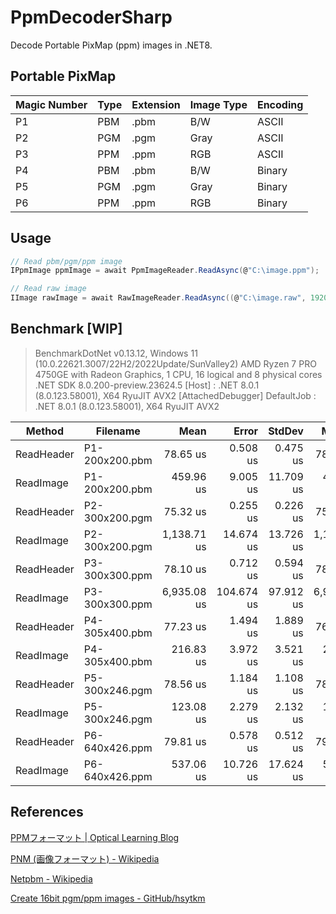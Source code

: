 # PpmDecoderSharp

Decode Portable PixMap (ppm) images in .NET8.

## Portable PixMap

| Magic Number | Type | Extension | Image Type | Encoding |
| ------------ | ---- | --------- | ---------- | -------- |
| P1           | PBM  | .pbm      | B/W        | ASCII    |
| P2           | PGM  | .pgm      | Gray       | ASCII    |
| P3           | PPM  | .ppm      | RGB        | ASCII    |
| P4           | PBM  | .pbm      | B/W        | Binary   |
| P5           | PGM  | .pgm      | Gray       | Binary   |
| P6           | PPM  | .ppm      | RGB        | Binary   |

## Usage

```cs
// Read pbm/pgm/ppm image
IPpmImage ppmImage = await PpmImageReader.ReadAsync(@"C:\image.ppm");

// Read raw image
IImage rawImage = await RawImageReader.ReadAsync((@"C:\image.raw", 1920, 1080, 12, 0);
```

## Benchmark [WIP]

> BenchmarkDotNet v0.13.12, Windows 11 (10.0.22621.3007/22H2/2022Update/SunValley2)
> AMD Ryzen 7 PRO 4750GE with Radeon Graphics, 1 CPU, 16 logical and 8 physical cores
> .NET SDK 8.0.200-preview.23624.5
>   [Host]     : .NET 8.0.1 (8.0.123.58001), X64 RyuJIT AVX2 [AttachedDebugger]
>   DefaultJob : .NET 8.0.1 (8.0.123.58001), X64 RyuJIT AVX2


| Method     | Filename       |        Mean |      Error |    StdDev |      Median |     Gen0 |     Gen1 |     Gen2 | Allocated |
| ---------- | -------------- | ----------: | ---------: | --------: | ----------: | -------: | -------: | -------: | --------: |
| ReadHeader | P1-200x200.pbm |    78.65 us |   0.508 us |  0.475 us |    78.45 us |   4.0283 |        - |        - |   7.96 KB |
| ReadImage  | P1-200x200.pbm |   459.96 us |   9.005 us | 11.709 us |   455.43 us |  25.3906 |        - |        - |  51.87 KB |
| ReadHeader | P2-300x200.pgm |    75.32 us |   0.255 us |  0.226 us |    75.34 us |   4.0283 |        - |        - |   7.94 KB |
| ReadImage  | P2-300x200.pgm | 1,138.71 us |  14.674 us | 13.726 us | 1,140.11 us |  35.1563 |        - |        - |  75.98 KB |
| ReadHeader | P3-300x300.ppm |    78.10 us |   0.712 us |  0.594 us |    78.21 us |   4.0283 |        - |        - |   8.13 KB |
| ReadImage  | P3-300x300.ppm | 6,935.08 us | 104.674 us | 97.912 us | 6,985.39 us |  78.1250 |  78.1250 |  78.1250 | 321.88 KB |
| ReadHeader | P4-305x400.pbm |    77.23 us |   1.494 us |  1.889 us |    76.07 us |   3.7842 |        - |        - |   7.62 KB |
| ReadImage  | P4-305x400.pbm |   216.83 us |   3.972 us |  3.521 us |   216.33 us |  38.0859 |  38.0859 |  38.0859 | 128.74 KB |
| ReadHeader | P5-300x246.pgm |    78.56 us |   1.184 us |  1.108 us |    78.68 us |   3.7842 |        - |        - |   7.76 KB |
| ReadImage  | P5-300x246.pgm |   123.08 us |   2.279 us |  2.132 us |   122.29 us |  41.5039 |        - |        - |  82.11 KB |
| ReadHeader | P6-640x426.ppm |    79.81 us |   0.578 us |  0.512 us |    79.80 us |   3.7842 |        - |        - |   7.76 KB |
| ReadImage  | P6-640x426.ppm |   537.06 us |  10.726 us | 17.624 us |   535.36 us | 249.0234 | 249.0234 | 249.0234 | 808.97 KB |

## References

[PPMフォーマット | Optical Learning Blog](http://optical-learning-blog.realop.co.jp/?eid=14)

[PNM (画像フォーマット) - Wikipedia](https://ja.wikipedia.org/wiki/PNM_%28%E7%94%BB%E5%83%8F%E3%83%95%E3%82%A9%E3%83%BC%E3%83%9E%E3%83%83%E3%83%88%29)

[Netpbm - Wikipedia](https://en.wikipedia.org/wiki/Netpbm)

[Create 16bit pgm/ppm images - GitHub/hsytkm](https://gist.github.com/hsytkm/3a57b2731a06cede117b768f5bd21f3d)
